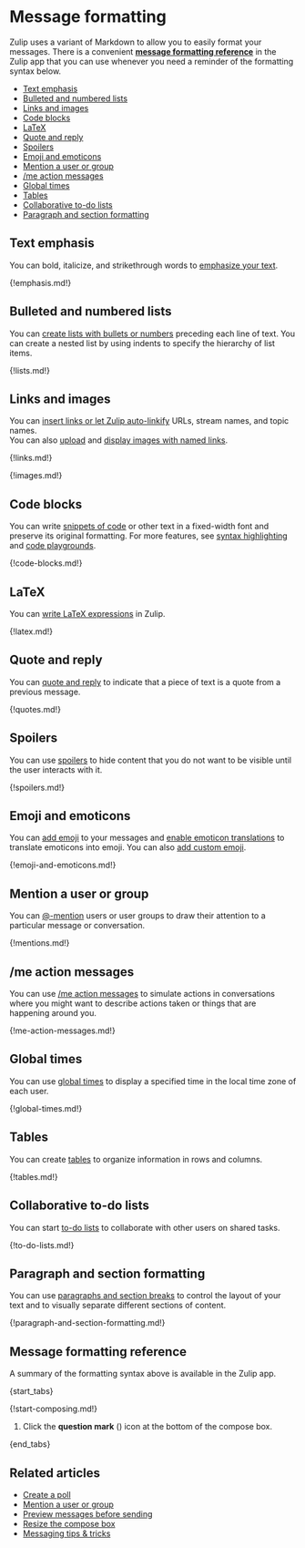# Message formatting

[//]: # (All screenshots here require line-height: 22px and font-size: 16px in .message-content.)
[//]: # (Requires some additional fiddling for the LaTeX picture, inline code span, and maybe a few others.)

Zulip uses a variant of Markdown to allow you to easily format your
messages. There is a convenient [**message formatting
reference**](#message-formatting-reference) in the Zulip app that you
can use whenever you need a reminder of the formatting syntax below.

* [Text emphasis](#text-emphasis)
* [Bulleted and numbered lists](#bulleted-and-numbered-lists)
* [Links and images](#links-and-images)
* [Code blocks](#code-blocks)
* [LaTeX](#latex)
* [Quote and reply](#quote-and-reply)
* [Spoilers](#spoilers)
* [Emoji and emoticons](#emoji-and-emoticons)
* [Mention a user or group](#mention-a-user-or-group)
* [/me action messages](#me-action-messages)
* [Global times](#global-times)
* [Tables](#tables)
* [Collaborative to-do lists](#collaborative-to-do-lists)
* [Paragraph and section formatting](#paragraph-and-section-formatting)

## Text emphasis

You can bold, italicize, and strikethrough words to
[emphasize your text](/help/text-emphasis).

{!emphasis.md!}

## Bulleted and numbered lists

You can [create lists with bullets or numbers](/help/bulleted-and-numbered-lists)
preceding each line of text. You can create a nested list by using indents to
specify the hierarchy of list items.

{!lists.md!}

## Links and images

You can [insert links or let Zulip auto-linkify](/help/links-and-images#links)
URLs, stream names, and topic names.  
You can also [upload](/help/share-and-upload-files) and
[display images with named links](/help/links-and-images#images).

{!links.md!}

{!images.md!}

## Code blocks

You can write [snippets of code](/help/code-blocks) or other text in a
fixed-width font and preserve its original formatting.
For more features, see [syntax highlighting](/help/code-blocks#language-tagging)
and [code playgrounds](/help/code-blocks#code-playgrounds).

{!code-blocks.md!}

## LaTeX

You can [write LaTeX expressions](/help/latex) in Zulip.

{!latex.md!}

## Quote and reply

You can [quote and reply](/help/quote-and-reply) to indicate that a piece of
text is a quote from a previous message.

{!quotes.md!}

## Spoilers

You can use [spoilers](/help/spoilers) to hide content that you do not want to
be visible until the user interacts with it.

{!spoilers.md!}

## Emoji and emoticons

You can [add emoji](/help/emoji-and-emoticons) to your messages and
[enable emoticon translations](/help/enable-emoticon-translations) to translate
emoticons into emoji. You can also [add custom emoji](/help/custom-emoji).

{!emoji-and-emoticons.md!}

## Mention a user or group

You can [@-mention](/help/mention-a-user-or-group) users or user groups to draw
their attention to a particular message or conversation.

{!mentions.md!}

## /me action messages

You can use [/me action messages](/help/me-action-messages) to simulate actions
in conversations where you might want to describe actions taken or things that
are happening around you.

{!me-action-messages.md!}

## Global times

You can use [global times](/help/global-times) to display a specified time
in the local time zone of each user.

{!global-times.md!}

## Tables

You can create [tables](/help/tables) to organize information in rows and columns.

{!tables.md!}

## Collaborative to-do lists

You can start [to-do lists](/help/collaborative-to-do-lists) to collaborate with
other users on shared tasks.

{!to-do-lists.md!}

## Paragraph and section formatting

You can use [paragraphs and section breaks](/help/paragraph-and-section-formatting)
to control the layout of your text and to visually separate different sections
of content.

{!paragraph-and-section-formatting.md!}

## Message formatting reference

A summary of the formatting syntax above is available in the Zulip app.

{start_tabs}

{!start-composing.md!}

1. Click the **question mark** (<i class="fa fa-question"></i>) icon at the
   bottom of the compose box.

{end_tabs}

## Related articles

* [Create a poll](/help/create-a-poll)
* [Mention a user or group](/help/mention-a-user-or-group)
* [Preview messages before sending](/help/preview-your-message-before-sending)
* [Resize the compose box](/help/resize-the-compose-box)
* [Messaging tips & tricks](/help/messaging-tips)
